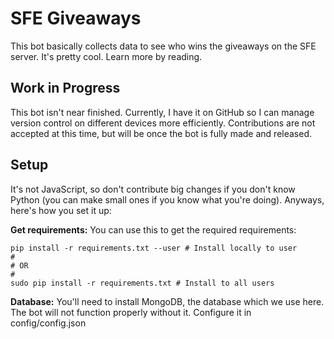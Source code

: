 # SFE Giveaways

This bot basically collects data to see who wins the giveaways on the SFE server. It's pretty cool. Learn more by reading.

## Work in Progress

This bot isn't near finished. Currently, I have it on GitHub so I can manage version control on different devices more efficiently. Contributions are not accepted at this time, but will be once the bot is fully made and released.

## Setup

It's not JavaScript, so don't contribute big changes if you don't know Python (you can make small ones if you know what you're doing). Anyways, here's how you set it up:

**Get requirements:** You can use this to get the required requirements:
```
pip install -r requirements.txt --user # Install locally to user
#
# OR  
#
sudo pip install -r requirements.txt # Install to all users
```

**Database:** You'll need to install MongoDB, the database which we use here. The bot will not function properly without it. Configure it in config/config.json
